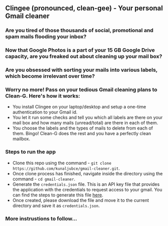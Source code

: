## Clingee (pronounced, clean-gee) - Your personal Gmail cleaner

### Are you tired of those thousands of social, promotional and spam mails flooding your inbox?
### Now that Google Photos is a part of your 15 GB Google Drive capacity, are you freaked out about cleaning up your mail box?
### Are you obsessed with sorting your mails into various labels, which become irrelevant over time?

### Worry no more! Pass on your tedious Gmail cleaning plans to Clean-G. Here's how it works:
- You install Clingee on your laptop/desktop and setup a one-time authentication to your Gmail id.
- You let it run some checks and tell you which all labels are there on your mail box and how many mails (unread/total) are there in each of them.
- You choose the labels and the types of mails to delete from each of them. Bingo! Clean-G does the rest and you have a perfectly clean mailbox.

### Steps to run the app
* Clone this repo using the command - `git clone https://github.com/kunaljubce/gmail-cleaner.git`.
* Once clone process has finished, navigate inside the directory using the command - `cd gmail-cleaner`.
* Generate the `credentials.json` file. This is an API key file that provides the application with the credentials to request access to your gmail. You can find the steps to generate this file [here](https://developers.google.com/workspace/guides/create-credentials#api-key).
* Once created, please download the file and move it to the current directory and save it as `credentials.json`.

### More instrustions to follow...
